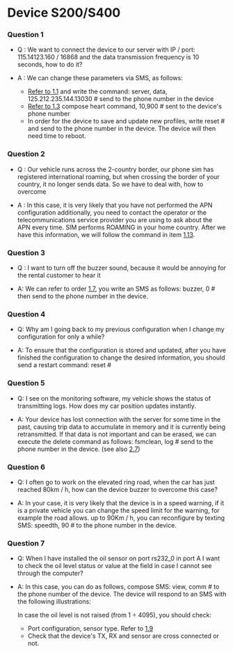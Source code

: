 # Device S200/S400

### Question 1

* Q : We want to connect the device to our server with IP / port: 115.14123.160 / 16868 and the data transmission frequency is 10 seconds, how to do it?

* A : We can change these parameters via SMS, as follows:

    * [Refer to 1.1](modules/integrated-devices/smc/s200/sms-command/#ip) and write the command: server, data, 125.212.235.144.13030 # send to the phone number in the device
    * [Refer to 1.3](modules/integrated-devices/smc/s200/sms-command/#apn-roaming) compose heart command, 10,900 # sent to the device's phone number
    * In order for the device to save and update new profiles, write reset # and send to the phone number in the device. The device will then need time to reboot.

### Question 2

* Q : Our vehicle runs across the 2-country border, our phone sim has registered international roaming, but when crossing the border of your country, it no longer sends data. So we have to deal with, how to overcome

* A : In this case, it is very likely that you have not performed the APN configuration additionally, you need to contact the operator or the telecommunications service provider you are using to ask about the APN every time. SIM performs ROAMING in your home country. After we have this information, we will follow the command in item [1.13](modules/integrated-devices/smc/s200/sms-command/#ring).

### Question 3

* Q : I want to turn off the buzzer sound, because it would be annoying for the rental customer to hear it

* A: We can refer to order [1.7](modules/integrated-devices/smc/s200/sms-command/#bip), you write an SMS as follows: buzzer, 0 # then send to the phone number in the device.

### Question 4

* Q: Why am I going back to my previous configuration when I change my configuration for only a while?

* A: To ensure that the configuration is stored and updated, after you have finished the configuration to change the desired information, you should send a restart command: reset #

### Question 5

* Q: I see on the monitoring software, my vehicle shows the status of transmitting logs. How does my car position updates instantly.

* A: Your device has lost connection with the server for some time in the past, causing trip data to accumulate in memory and it is currently being retransmitted. If that data is not important and can be erased, we can execute the delete command as follows: fsmclean, log # send to the phone number in the device. (see also [2.7](modules/integrated-devices/smc/s200/sms-command/#log))

### Question 6

* Q: I often go to work on the elevated ring road, when the car has just reached 80km / h, how can the device buzzer to overcome this case?

* A: In your case, it is very likely that the device is in a speed warning, if it is a private vehicle you can change the speed limit for the warning, for example the road allows. up to 90Km / h, you can reconfigure by texting SMS: speedth, 90 # to the phone number in the device.

### Question 7

* Q: When I have installed the oil sensor on port rs232_0 in port A I want to check the oil level status or value at the field in case I cannot see through the computer?

* A: In this case, you can do as follows, compose SMS: view, comm # to the phone number of the device. The device will respond to an SMS with the following illustrations:

    In case the oil level is not raised (from 1 ÷ 4095), you should check:

    * Port configuration, sensor type. Refer to [1.9](modules/integrated-devices/smc/s200/sms-command/#sensor)
    * Check that the device's TX, RX and sensor are cross connected or not.